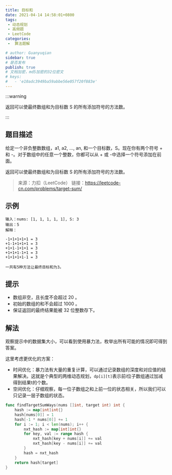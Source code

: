 ```yaml
---
title: 目标和
date: 2021-04-14 14:58:01+0800
tags:
 - 动态规划
 - 高频题
 - LeetCode
categories:
 -  算法题解

# author: Guanyuqian
sidebar: true
# 是否发布
publish: true
# 文档加密，md5加密的32位密文
# keys:
# 	- 'e10adc3949ba59abbe56e057f20f883e'
---
```


:::warning

返回可以使最终数组和为目标数 S 的所有添加符号的方法数。

:::

 <!-- more -->

## 题目描述

给定一个非负整数数组，a1, a2, ..., an, 和一个目标数，S。现在你有两个符号 + 和 -。对于数组中的任意一个整数，你都可以从 + 或 -中选择一个符号添加在前面。

返回可以使最终数组和为目标数 S 的所有添加符号的方法数。


> 来源：力扣（LeetCode）
> 链接：https://leetcode-cn.com/problems/target-sum/


## 示例

```
输入：nums: [1, 1, 1, 1, 1], S: 3
输出：5
解释：

-1+1+1+1+1 = 3
+1-1+1+1+1 = 3
+1+1-1+1+1 = 3
+1+1+1-1+1 = 3
+1+1+1+1-1 = 3

一共有5种方法让最终目标和为3。
```

## 提示

- 数组非空，且长度不会超过 20 。
- 初始的数组的和不会超过 1000 。
- 保证返回的最终结果能被 32 位整数存下。

## 解法

观察提示中的数据集大小，可以看到使用暴力法，枚举出所有可能的情况即可得到答案。

这里考虑更优化的方案：

- 时间优化：暴力法有大量的重复计算，可以通过记录数组的深度和对应值的结果解决。这就是个典型的两维动态规划，`dp[i][t]`表示前i位子数组通过加减得到结果t的个数。
- 空间优化：仔细观察，每一位子数组之和上前一位的状态相关，所以我们可以只记录一层子数组的状态。

```go
func findTargetSumWays(nums []int, target int) int {
    hash := map[int]int{}
    hash[nums[0]] = 1
    hash[-1 * nums[0]] += 1
    for i := 1; i < len(nums); i++ {
        nxt_hash := map[int]int{}
        for key, val := range hash {
            nxt_hash[key + nums[i]] += val
            nxt_hash[key - nums[i]] += val
        }
        hash = nxt_hash
    }
    return hash[target]
}
```

